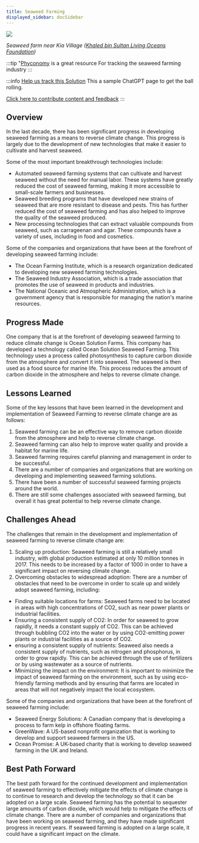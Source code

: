 ```yaml
---
title: Seaweed Farming
displayed_sidebar: docSidebar
---
```

![](/../static/img/seaweed-farming.jpg)

*Seaweed farm near Kia Village ([Khaled bin Sultan Living Oceans Foundation](https://www.livingoceansfoundation.org/sustainable-seaweed-farming-part-1/))*

:::tip "[Phyconomy](https://phyconomy.net) is a great resource
For tracking the seaweed farming industry
:::

:::info [Help us track this Solution](contribute)
This a sample ChatGPT page to get the ball rolling.

[Click here to contribute content and feedback](contribute)
:::

## Overview

In the last decade, there has been significant progress in developing seaweed farming as a means to reverse climate change. This progress is largely due to the development of new technologies that make it easier to cultivate and harvest seaweed.

Some of the most important breakthrough technologies include:

* Automated seaweed farming systems that can cultivate and harvest seaweed without the need for manual labor. These systems have greatly reduced the cost of seaweed farming, making it more accessible to small-scale farmers and businesses.
* Seaweed breeding programs that have developed new strains of seaweed that are more resistant to disease and pests. This has further reduced the cost of seaweed farming and has also helped to improve the quality of the seaweed produced.
* New processing technologies that can extract valuable compounds from seaweed, such as carrageenan and agar. These compounds have a variety of uses, including in food and cosmetics.

Some of the companies and organizations that have been at the forefront of developing seaweed farming include:

* The Ocean Farming Institute, which is a research organization dedicated to developing new seaweed farming technologies.
* The Seaweed Industry Association, which is a trade association that promotes the use of seaweed in products and industries.
* The National Oceanic and Atmospheric Administration, which is a government agency that is responsible for managing the nation's marine resources.

## Progress Made

One company that is at the forefront of developing seaweed farming to reduce climate change is Ocean Solution Farms. This company has developed a technology called Ocean Solution Seaweed Farming. This technology uses a process called photosynthesis to capture carbon dioxide from the atmosphere and convert it into seaweed. The seaweed is then used as a food source for marine life. This process reduces the amount of carbon dioxide in the atmosphere and helps to reverse climate change.

## Lessons Learned

Some of the key lessons that have been learned in the development and implementation of Seaweed Farming to reverse climate change are as follows:

1. Seaweed farming can be an effective way to remove carbon dioxide from the atmosphere and help to reverse climate change.
2. Seaweed farming can also help to improve water quality and provide a habitat for marine life.
3. Seaweed farming requires careful planning and management in order to be successful.
4. There are a number of companies and organizations that are working on developing and implementing seaweed farming solutions.
5. There have been a number of successful seaweed farming projects around the world.
6. There are still some challenges associated with seaweed farming, but overall it has great potential to help reverse climate change.

## Challenges Ahead

The challenges that remain in the development and implementation of seaweed farming to reverse climate change are:

1. Scaling up production: Seaweed farming is still a relatively small industry, with global production estimated at only 10 million tonnes in 2017. This needs to be increased by a factor of 1000 in order to have a significant impact on reversing climate change.
2. Overcoming obstacles to widespread adoption: There are a number of obstacles that need to be overcome in order to scale up and widely adopt seaweed farming, including:

* Finding suitable locations for farms: Seaweed farms need to be located in areas with high concentrations of CO2, such as near power plants or industrial facilities.
* Ensuring a consistent supply of CO2: In order for seaweed to grow rapidly, it needs a constant supply of CO2. This can be achieved through bubbling CO2 into the water or by using CO2-emitting power plants or industrial facilities as a source of CO2.
* ensuring a consistent supply of nutrients: Seaweed also needs a consistent supply of nutrients, such as nitrogen and phosphorus, in order to grow rapidly. This can be achieved through the use of fertilizers or by using wastewater as a source of nutrients.
* Minimizing the impact on the environment: It is important to minimize the impact of seaweed farming on the environment, such as by using eco-friendly farming methods and by ensuring that farms are located in areas that will not negatively impact the local ecosystem.

Some of the companies and organizations that have been at the forefront of seaweed farming include:

* Seaweed Energy Solutions: A Canadian company that is developing a process to farm kelp in offshore floating farms.
* GreenWave: A US-based nonprofit organization that is working to develop and support seaweed farmers in the US.
* Ocean Promise: A UK-based charity that is working to develop seaweed farming in the UK and Ireland.

## Best Path Forward

The best path forward for the continued development and implementation of seaweed farming to effectively mitigate the effects of climate change is to continue to research and develop the technology so that it can be adopted on a large scale. Seaweed farming has the potential to sequester large amounts of carbon dioxide, which would help to mitigate the effects of climate change. There are a number of companies and organizations that have been working on seaweed farming, and they have made significant progress in recent years. If seaweed farming is adopted on a large scale, it could have a significant impact on the climate.